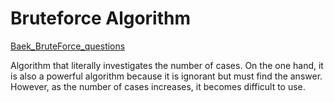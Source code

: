 # Bruteforce Algorithm

[Baek_BruteForce_questions](https://www.acmicpc.net/step/22)

Algorithm that literally investigates the number of cases.
On the one hand, it is also a powerful algorithm because it is ignorant but must find the answer.
However, as the number of cases increases, it becomes difficult to use.
